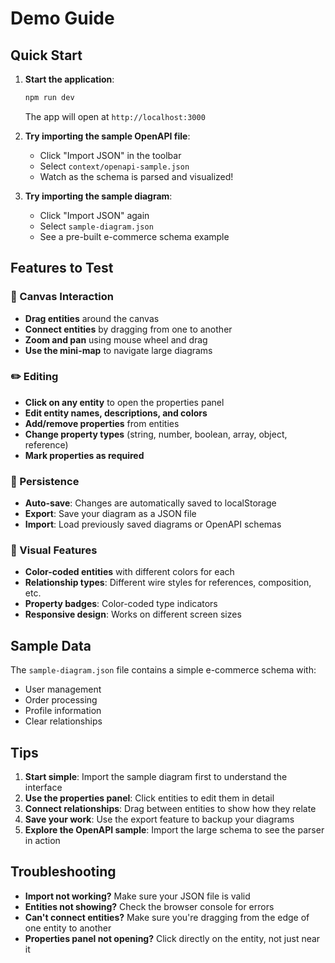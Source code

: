 # Demo Guide

## Quick Start

1. **Start the application**:
   ```bash
   npm run dev
   ```
   The app will open at `http://localhost:3000`

2. **Try importing the sample OpenAPI file**:
   - Click "Import JSON" in the toolbar
   - Select `context/openapi-sample.json`
   - Watch as the schema is parsed and visualized!

3. **Try importing the sample diagram**:
   - Click "Import JSON" again
   - Select `sample-diagram.json`
   - See a pre-built e-commerce schema example

## Features to Test

### 🎨 Canvas Interaction
- **Drag entities** around the canvas
- **Connect entities** by dragging from one to another
- **Zoom and pan** using mouse wheel and drag
- **Use the mini-map** to navigate large diagrams

### ✏️ Editing
- **Click on any entity** to open the properties panel
- **Edit entity names, descriptions, and colors**
- **Add/remove properties** from entities
- **Change property types** (string, number, boolean, array, object, reference)
- **Mark properties as required**

### 💾 Persistence
- **Auto-save**: Changes are automatically saved to localStorage
- **Export**: Save your diagram as a JSON file
- **Import**: Load previously saved diagrams or OpenAPI schemas

### 🎯 Visual Features
- **Color-coded entities** with different colors for each
- **Relationship types**: Different wire styles for references, composition, etc.
- **Property badges**: Color-coded type indicators
- **Responsive design**: Works on different screen sizes

## Sample Data

The `sample-diagram.json` file contains a simple e-commerce schema with:
- User management
- Order processing
- Profile information
- Clear relationships

## Tips

1. **Start simple**: Import the sample diagram first to understand the interface
2. **Use the properties panel**: Click entities to edit them in detail
3. **Connect relationships**: Drag between entities to show how they relate
4. **Save your work**: Use the export feature to backup your diagrams
5. **Explore the OpenAPI sample**: Import the large schema to see the parser in action

## Troubleshooting

- **Import not working?** Make sure your JSON file is valid
- **Entities not showing?** Check the browser console for errors
- **Can't connect entities?** Make sure you're dragging from the edge of one entity to another
- **Properties panel not opening?** Click directly on the entity, not just near it
